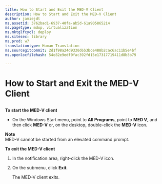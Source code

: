 ```yaml
---
title: How to Start and Exit the MED-V Client
description: How to Start and Exit the MED-V Client
author: jamiejdt
ms.assetid: 3762bad1-6937-40fa-ab5d-61a905865214
ms.pagetype: mdop, virtualization
ms.mktglfcycl: deploy
ms.sitesec: library
ms.prod: w7
translationtype: Human Translation
ms.sourcegitcommit: 2d1f98a24d9330d6b3bce488b2cac6ac11b5e4bf
ms.openlocfilehash: 54e82e9edf0fac392fd15e17317719411d8b3b79

---
```



# How to Start and Exit the MED-V Client


## <a href="" id="bkmk-tostarthemed-vclient"></a>


**To start the MED-V client**

-   On the Windows Start menu, point to **All Programs**, point to **MED V**, and then click **MED-V** or, on the desktop, double-click the **MED-V** icon.

**Note**  
MED-V cannot be started from an elevated command prompt.

 

**To exit the MED-V client**

1.  In the notification area, right-click the MED-V icon.

2.  On the submenu, click **Exit**.

    The MED-V client exits.

 

 








<!--HONumber=Jun16_HO4-->


